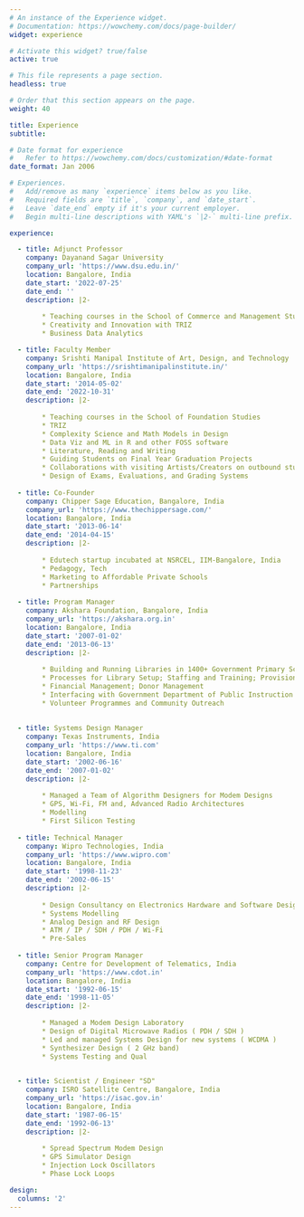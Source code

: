 ```yaml
---
# An instance of the Experience widget.
# Documentation: https://wowchemy.com/docs/page-builder/
widget: experience

# Activate this widget? true/false
active: true

# This file represents a page section.
headless: true

# Order that this section appears on the page.
weight: 40

title: Experience
subtitle:

# Date format for experience
#   Refer to https://wowchemy.com/docs/customization/#date-format
date_format: Jan 2006

# Experiences.
#   Add/remove as many `experience` items below as you like.
#   Required fields are `title`, `company`, and `date_start`.
#   Leave `date_end` empty if it's your current employer.
#   Begin multi-line descriptions with YAML's `|2-` multi-line prefix.

experience:

  - title: Adjunct Professor
    company: Dayanand Sagar University
    company_url: 'https://www.dsu.edu.in/'
    location: Bangalore, India
    date_start: '2022-07-25'
    date_end: ''
    description: |2-
        
        * Teaching courses in the School of Commerce and Management Studies
        * Creativity and Innovation with TRIZ
        * Business Data Analytics 

  - title: Faculty Member
    company: Srishti Manipal Institute of Art, Design, and Technology
    company_url: 'https://srishtimanipalinstitute.in/'
    location: Bangalore, India
    date_start: '2014-05-02'
    date_end: '2022-10-31'
    description: |2-
        
        * Teaching courses in the School of Foundation Studies
        * TRIZ
        * Complexity Science and Math Models in Design
        * Data Viz and ML in R and other FOSS software
        * Literature, Reading and Writing
        * Guiding Students on Final Year Graduation Projects
        * Collaborations with visiting Artists/Creators on outbound student courses
        * Design of Exams, Evaluations, and Grading Systems
 
  - title: Co-Founder
    company: Chipper Sage Education, Bangalore, India
    company_url: 'https://www.thechippersage.com/'
    location: Bangalore, India
    date_start: '2013-06-14'
    date_end: '2014-04-15'
    description: |2-
        
        * Edutech startup incubated at NSRCEL, IIM-Bangalore, India
        * Pedagogy, Tech
        * Marketing to Affordable Private Schools
        * Partnerships
  
  - title: Program Manager
    company: Akshara Foundation, Bangalore, India
    company_url: 'https://akshara.org.in'
    location: Bangalore, India
    date_start: '2007-01-02'
    date_end: '2013-06-13'
    description: |2-
        
        * Building and Running Libraries in 1400+ Government Primary Schools
        * Processes for Library Setup; Staffing and Training; Provisioning; Operations; Assessment
        * Financial Management; Donor Management
        * Interfacing with Government Department of Public Instruction
        * Volunteer Programmes and Community Outreach
  
  
  - title: Systems Design Manager
    company: Texas Instruments, India
    company_url: 'https://www.ti.com'
    location: Bangalore, India
    date_start: '2002-06-16'
    date_end: '2007-01-02'
    description: |2-
        
        * Managed a Team of Algorithm Designers for Modem Designs
        * GPS, Wi-Fi, FM and, Advanced Radio Architectures
        * Modelling 
        * First Silicon Testing
        
  - title: Technical Manager
    company: Wipro Technologies, India
    company_url: 'https://www.wipro.com'
    location: Bangalore, India
    date_start: '1998-11-23'
    date_end: '2002-06-15'
    description: |2-
        
        * Design Consultancy on Electronics Hardware and Software Designs
        * Systems Modelling 
        * Analog Design and RF Design
        * ATM / IP / SDH / PDH / Wi-Fi
        * Pre-Sales
    
  - title: Senior Program Manager
    company: Centre for Development of Telematics, India
    company_url: 'https://www.cdot.in'
    location: Bangalore, India
    date_start: '1992-06-15'
    date_end: '1998-11-05'
    description: |2-
        
        * Managed a Modem Design Laboratory 
        * Design of Digital Microwave Radios ( PDH / SDH )
        * Led and managed Systems Design for new systems ( WCDMA )
        * Synthesizer Design ( 2 GHz band)
        * Systems Testing and Qual
        

  - title: Scientist / Engineer "SD"
    company: ISRO Satellite Centre, Bangalore, India
    company_url: 'https://isac.gov.in'
    location: Bangalore, India
    date_start: '1987-06-15'
    date_end: '1992-06-13'
    description: |2-
        
        * Spread Spectrum Modem Design
        * GPS Simulator Design
        * Injection Lock Oscillators
        * Phase Lock Loops

design:
  columns: '2'
---
```

